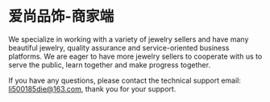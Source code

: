 # 爱尚品饰-商家端

We specialize in working with a variety of jewelry sellers and have many beautiful jewelry, quality assurance and service-oriented business platforms. We are eager to have more jewelry sellers to cooperate with us to serve the public, learn together and make progress together.

If you have any questions, please contact the technical support email: li500185die@163.com, thank you for your support.
